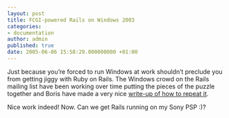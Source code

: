 ```yaml
---
layout: post
title: FCGI-powered Rails on Windows 2003
categories:
- documentation
author: admin
published: true
date: 2005-06-06 15:58:29.000000000 +01:00
---
```

<p>Just because you&#8217;re forced to run Windows at work shouldn&#8217;t preclude you from getting jiggy with Ruby on Rails. The Windows crowd on the Rails mailing list have been working over time putting the pieces of the puzzle together and Boris have made a very nice <a href="http://www.bitslapped.nl/articles/2005/06/05/rails-on-windows-2003">write-up of how to repeat it</a>.</p>
<p>Nice work indeed! Now. Can we get Rails running on my Sony <span class="caps">PSP</span> :)?</p>